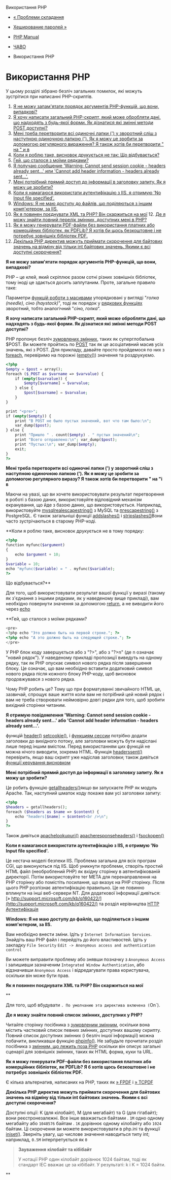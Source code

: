 Використання PHP

-   [« Проблеми складання](faq.build.md)
    
-   [Хеширование паролей »](faq.passwords.md)
    
-   [PHP Manual](index.md)
    
-   [ЧАВО](faq.md)
    
-   Використання PHP
    

# Використання PHP

У цьому розділі зібрано безліч загальних помилок, які можуть зустрітися при написанні PHP-скриптів.

1.  [Я не можу запам'ятати порядок аргументів PHP-функцій, що вони, випадкові?](#faq.using.parameterorder)
2.  [Я хочу написати загальний PHP-скрипт, який може обробляти дані, що надходять з будь-якої форми. Як дізнатися які змінні методи POST доступні?](#faq.using.anyform)
3.  [Мені треба перетворити всі одиночні лапки (') у зворотний сліш з наступною одиночною лапкою ('). Як я можу це зробити за допомогою регулярного вираження? Я також хотів би перетворити " на " и в](#faq.using.addslashes)
4.  [Коли я роблю таке, висновок друкується не так: Що відбувається?](#faq.using.wrong-order)
5.  [Гей, що сталося з моїми рядками?](#faq.using.newlines)
6.  [Я получаю сообщение 'Warning: Cannot send session cookie - headers already sent...' или 'Cannot add header information - headers already sent...'.](#faq.using.headers-sent)
7.  [Мені потрібний прямий доступ до інформації в заголовку запиту. Як я можу це зробити?](#faq.using.header)
8.  [Коли я намагаюся використати аутентифікацію з IIS, я отримую 'No Input file specified'.](#faq.using.authentication)
9.  [Windows: Я не маю доступу до файлів, що поділяються з іншим комп'ютером, за IIS.](#faq.using.iis.sharing)
10.  [Як я повинен поєднувати XML та PHP? Він скаржиться на мої](#faq.using.mixml) [](#faq.using.mixml)12\. [](#faq.using.mixml)[Де я можу знайти повний перелік змінних, доступних мені в PHP?](#faq.using.variables)
11.  [Як я можу генерувати PDF-файли без використання платних або комерційних бібліотек, як PDFLib? Я хотів би щось безкоштовне і не потребує зовнішніх бібліотек PDF.](#faq.using.freepdf)
12.  [Декілька PHP директив можуть приймати скорочення для байтових значень на відміну від тільки int байтових значень. Якими є всі доступні скорочення?](#faq.using.shorthandbytes)

**Я не можу запам'ятати порядок аргументів PHP-функцій, що вони, випадкові?**

PHP – це клей, який скріплює разом сотні різних зовнішніх бібліотек, тому іноді це здається досить заплутаним. Проте, загальне правило таке:

Параметри [функцій роботи з масивами](book.array.md) упорядковані у вигляді "*голка (needle), сіно (haystack)*", тоді як порядок у [рядкових функціях](book.strings.md) зворотний, тобто аналогічний "*сіно, голка*".

**Я хочу написати загальний PHP-скрипт, який може обробляти дані, що надходять з будь-якої форми. Як дізнатися які змінні методи POST доступні?**

PHP пропонує безліч [зумовлених змінних](language.variables.predefined.md), таких як суперглобальна $POST. Ви можете пройтись по [POST](reserved.variables.post.md) так як це асоціативний масив усіх значень, які з POST. Для прикладу, давайте просто пройдемося по них з [foreach](control-structures.foreach.html), перевіримо на порожні ([empty()](function.empty.md)) значення та роздрукуємо.

```php
<?php
$empty = $post = array();
foreach ($_POST as $varname => $varvalue) {
    if (empty($varvalue)) {
        $empty[$varname] = $varvalue;
    } else {
        $post[$varname] = $varvalue;
    }
}

print "<pre>";
if (empty($empty)) {
    print "В POST не было пустых значений, вот что там было:\n";
    var_dump($post);
} else {
    print "Пришло " . count($empty) . " пустых значений\n";
    print "Всего отправлено:\n"; var_dump($post);
    print "Пустых:\n"; var_dump($empty);
    exit;
}
?>
```

**Мені треба перетворити всі одиночні лапки (') у зворотний сліш з наступною одиночною лапкою ('). Як я можу це зробити за допомогою регулярного виразу? Я також хотів би перетворити " на "і в**

Маючи на увазі, що ви хочете використовувати результат перетворення в роботі з базою даних, використовуйте відповідний механізм екранування, що йде з базою даних, що використовується. Наприклад, використовуйте [mysqlrealescapestring()](function.mysql-real-escape-string.html) з MySQL та [пгescapestring()](function.pg-escape-string.html) з PostgreSQL. Є також загальніші функції [addslashes()](function.addslashes.md) і [stripslashes()](function.stripslashes.md)Вони часто зустрічаються в старому PHP-коді.

\*\*Коли я роблю таке, висновок друкується не в тому порядку:

```php
<?php
function myfunc($argument)
{
    echo $argument + 10;
}
$variable = 10;
echo "myfunc($variable) = " . myfunc($variable);
?>
```

Що відбувається?\*\*

Для того, щоб використовувати результат вашої функції у виразі (такому як з'єднання з іншими рядками, як у наведеному вище прикладі), вам необхідно повернути значення за допомогою [return](function.return.md), а не виводити його через [echo](function.echo.md)

\*\*Гей, що сталося з моїми рядками?

```php
<pre>
<?php echo "Это должно быть на первой строке."; ?>
<?php echo "А это должно быть на следующей строке."; ?>
</pre>
```

У PHP блок коду завершується або з "?>", або з "?>n" (де n означає "новий рядок"). У наведеному прикладі пропозиції виведуть на одному рядку, так як PHP опускає символ нового рядка після завершення блоку. Це означає, що вам необхідно вставити додатковий символ нового рядка після кожного блоку PHP-коду, щоб висновок продовжувався з нового рядка.

Чому PHP робить це? Тому що при форматуванні звичайного HTML це, зазвичай, спрощує ваше життя коли вам не потрібний цей новий рядок і вам не треба створювати неймовірно довгі рядки для того, щоб зробити вихідний сторінки читаним.

**Я отримую повідомлення 'Warning: Cannot send session cookie - headers already sent...' або 'Cannot add header information - headers already sent...'.**

функцій [header()](function.header.md) [setcookie()](function.setcookie.md), і [функциям сессии](ref.session.md) потрібно додати заголовки до вихідного потоку, але заголовки можуть бути надіслані лише перед іншим вмістом. Перед використанням цих функцій не можна нічого виводити, зокрема HTML. Функція [headerssent()](function.headers-sent.html) перевірить, якщо ваш скрипт уже надіслав заголовки; також дивіться [функції керування висновком](ref.outcontrol.md)

**Мені потрібний прямий доступ до інформації в заголовку запиту. Як я можу це зробити?**

Це робить функцію [getallheaders()](function.getallheaders.md)якщо ви запускаєте PHP як модуль Apache. Так, наступний шматок коду покаже вам усі заголовки запиту:

```php
<?php
$headers = getallheaders();
foreach ($headers as $name => $content) {
    echo "headers[$name] = $content<br />\n";
}
?>
```

Також дивіться [apachelookupuri()](function.apache-lookup-uri.html) [apacheresponseheaders()](function.apache-response-headers.html) і [fsockopen()](function.fsockopen.md)

**Коли я намагаюся використати аутентифікацію з IIS, я отримую 'No Input file specified'.**

Це нестача моделі безпеки IIS. Проблема загальна для всіх програм CGI, що виконуються під IIS. Щоб уникнути проблеми, створіть простий HTML файл (необроблений PHP) як вхідну сторінку в автентифікованій директорії. Потім використовуйте тег META для перенаправлення на PHP сторінку або помістіть посилання, що вказує на PHP сторінку. Після цього PHP розпізнає автентифікацію правильно. Це не повинно вплинути на інші веб-сервери NT. Для додаткової інформації дивіться: [» http://support.microsoft.com/kb/q160422/](http://support.microsoft.com/kb/q160422/) та розділ керівництва [HTTP Аутентифікація](features.http-auth.html)

**Windows: Я не маю доступу до файлів, що поділяються з іншим комп'ютером, за IIS.**

Вам необхідно внести зміни. Ідіть у `Internet Information Services`. Знайдіть ваш PHP файл і перейдіть до його властивостей. Ідіть у закладку `File Security` `Edit -> Anonymous access and authentication control`

Ви можете виправити проблему або знявши позначку з `Anonymous Access` і залишивши зазначеним `Integrated Window Authentication`, або відзначивши `Anonymous Access` і відредагувати права користувача, оскільки він може бути прав.

**Як я повинен поєднувати XML та PHP? Він скаржиться на мої**

\*\*

Для того, щоб вбудувати `. По умолчанию эта директива включена (`On\`).

**Де я можу знайти повний список змінних, доступних у PHP?**

Читайте сторінку посібника з [зумовленим змінним](language.variables.predefined.md), оскільки вона містить частковий список певних змінних, доступних вашому скрипту. Повний список доступних змінних (і безліч іншої інформації) можна побачити, викликавши функцію [phpinfo()](function.phpinfo.md). Не забудьте прочитати розділ посібника з [змінним, що лежить поза PHP](language.variables.external.md) оскільки він описує загальні сценарії для зовнішніх змінних, таких як HTML форма, куки та URL.

**Як я можу генерувати PDF-файли без використання платних або комерційних бібліотек, як PDFLib? Я б хотів щось безкоштовне і не потребує зовнішніх бібліотек PDF.**

Є кілька альтернатив, написаних на PHP, таких як [» FPDF](http://www.fpdf.org/) і [» TCPDF](http://www.tcpdf.org/)

**Декілька PHP директив можуть приймати скорочення для байтових значень на відміну від тільки int байтових значень. Якими є всі доступні скорочення?**

Доступні опції: K (для кілобайт), M (для мегабайт) та G (для гігабайт); вони реєстронезалежні. Все інше вважається байтами . `1M` одно одному мегабайту або `1048576` байтам . `1K` дорівнює одному кілобайту або `1024` байтам. Ці скорочення ви можете використовувати в php.ini та функції [iniset()](function.ini-set.html). Зверніть увагу, що числове значення наводиться типу int; наприклад, `0.5M` інтерпретується як `0`

> **Зауваження** **кілобайт та кібібайт**
> 
> У нотації PHP один кілобайт дорівнює 1024 байтам, тоді як стандарт IEC вважає це за кібібайт. У результаті: k і K = 1024 байти.

\*\*